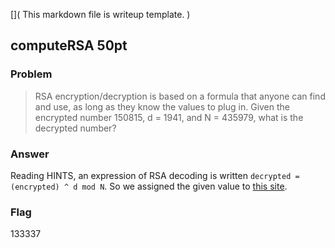 [](
  This markdown file is writeup template.
)
## computeRSA 50pt

### Problem
> RSA encryption/decryption is based on a formula that anyone can find and use, as long as they know the values to plug in. Given the encrypted number 150815, d = 1941, and N = 435979, what is the decrypted number?


### Answer
Reading HINTS, an expression of RSA decoding is written `decrypted = (encrypted) ^ d mod N`. So we assigned the given value to [this site](https://www.cs.drexel.edu/~introcs/Fa11/notes/10.1_Cryptography/RSA_Express_EncryptDecrypt.html).

### Flag
133337
